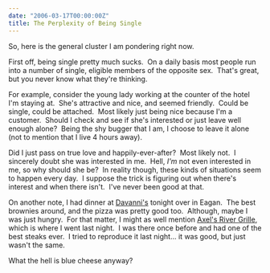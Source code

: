 ```yaml
---
date: "2006-03-17T00:00:00Z"
title: The Perplexity of Being Single
---
```

So, here is the general cluster I am pondering right now.

First off, being single pretty much sucks.  On a daily basis most people run into a number of single, eligible members of the opposite sex.  That's great, but you never know what they're thinking.

For example, consider the young lady working at the counter of the hotel I'm staying at.  She's attractive and nice, and seemed friendly.  Could be single, could be attached.  Most likely just being nice because I'm a customer.  Should I check and see if she's interested or just leave well enough alone?  Being the shy bugger that I am, I choose to leave it alone  (not to mention that I live 4 hours away).

Did I just pass on true love and happily-ever-after?  Most likely not.  I sincerely doubt she was interested in me.  Hell, *I'm* not even interested in me, so why should she be?  In reality though, these kinds of situations seem to happen every day.  I suppose the trick is figuring out when there's interest and when there isn't.  I've never been good at that.

On another note, I had dinner at [Davanni's](https://www.davannis.com/) tonight over in Eagan.  The best brownies around, and the pizza was pretty good too.  Although, maybe I was just hungry.  For that matter, I might as well mention [Axel's River Grille](https://axelsrestaurants.com/), which is where I went last night.  I was there once before and had one of the best steaks ever.  I tried to reproduce it last night... it was good, but just wasn't the same.

What the hell is blue cheese anyway?
